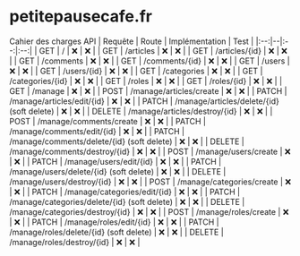 # petitepausecafe.fr

Cahier des charges API
| Requête | Route | Implémentation | Test |
|:--:|--|:--:|:--:|
| GET | / | ❌ | ❌ |
| GET | /articles | ❌ | ❌ |
| GET | /articles/{id} | ❌ | ❌ |
| GET | /comments | ❌ | ❌ |
| GET | /comments/{id} | ❌ | ❌ |
| GET | /users | ❌ | ❌ |
| GET | /users/{id} | ❌ | ❌ |
| GET | /categories | ❌ | ❌ |
| GET | /categories/{id} | ❌ | ❌ |
| GET | /roles | ❌ | ❌ |
| GET | /roles/{id} | ❌ | ❌ |
| GET | /manage | ❌ | ❌ |
| POST | /manage/articles/create | ❌ | ❌ |
| PATCH | /manage/articles/edit/{id} | ❌ | ❌ |
| PATCH | /manage/articles/delete/{id} (soft delete) | ❌ | ❌ |
| DELETE | /manage/articles/destroy/{id} | ❌ | ❌ |
| POST | /manage/comments/create | ❌ | ❌ |
| PATCH | /manage/comments/edit/{id} | ❌ | ❌ |
| PATCH | /manage/comments/delete/{id} (soft delete) | ❌ | ❌ |
| DELETE | /manage/comments/destroy/{id} | ❌ | ❌ |
| POST | /manage/users/create | ❌ | ❌ |
| PATCH | /manage/users/edit/{id} | ❌ | ❌ |
| PATCH | /manage/users/delete/{id} (soft delete) | ❌ | ❌ |
| DELETE | /manage/users/destroy/{id} | ❌ | ❌ |
| POST | /manage/categories/create | ❌ | ❌ |
| PATCH | /manage/categories/edit/{id} | ❌ | ❌ |
| PATCH | /manage/categories/delete/{id} (soft delete) | ❌ | ❌ |
| DELETE | /manage/categories/destroy/{id} | ❌ | ❌ |
| POST | /manage/roles/create | ❌ | ❌ |
| PATCH | /manage/roles/edit/{id} | ❌ | ❌ |
| PATCH | /manage/roles/delete/{id} (soft delete) | ❌ | ❌ |
| DELETE | /manage/roles/destroy/{id} | ❌ | ❌ |
